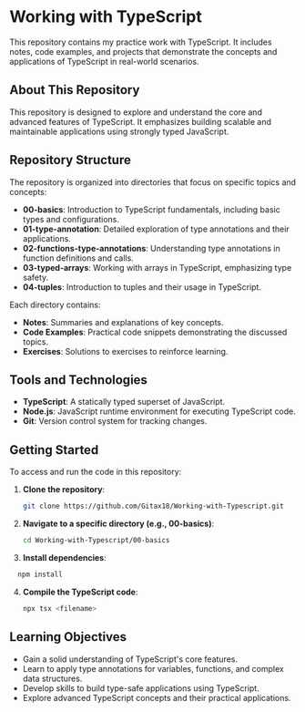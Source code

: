 # Working with TypeScript

This repository contains my practice work with TypeScript. It includes notes, code examples, and projects that demonstrate the concepts and applications of TypeScript in real-world scenarios.

## About This Repository

This repository is designed to explore and understand the core and advanced features of TypeScript. It emphasizes building scalable and maintainable applications using strongly typed JavaScript.

## Repository Structure

The repository is organized into directories that focus on specific topics and concepts:

- **00-basics**: Introduction to TypeScript fundamentals, including basic types and configurations.
- **01-type-annotation**: Detailed exploration of type annotations and their applications.
- **02-functions-type-annotations**: Understanding type annotations in function definitions and calls.
- **03-typed-arrays**: Working with arrays in TypeScript, emphasizing type safety.
- **04-tuples**: Introduction to tuples and their usage in TypeScript.

Each directory contains:

- **Notes**: Summaries and explanations of key concepts.
- **Code Examples**: Practical code snippets demonstrating the discussed topics.
- **Exercises**: Solutions to exercises to reinforce learning.

## Tools and Technologies

- **TypeScript**: A statically typed superset of JavaScript.
- **Node.js**: JavaScript runtime environment for executing TypeScript code.
- **Git**: Version control system for tracking changes.

## Getting Started

To access and run the code in this repository:

1. **Clone the repository**:
   ```bash
   git clone https://github.com/Gitax18/Working-with-Typescript.git
   ```
2. **Navigate to a specific directory (e.g., 00-basics)**:

   ```bash
   cd Working-with-Typescript/00-basics
   ```

3. **Install dependencies**:

```bash
  npm install
```

4. **Compile the TypeScript code**:
   ```bash
   npx tsx <filename>
   ```

## Learning Objectives

- Gain a solid understanding of TypeScript's core features.
- Learn to apply type annotations for variables, functions, and complex data structures.
- Develop skills to build type-safe applications using TypeScript.
- Explore advanced TypeScript concepts and their practical applications.
